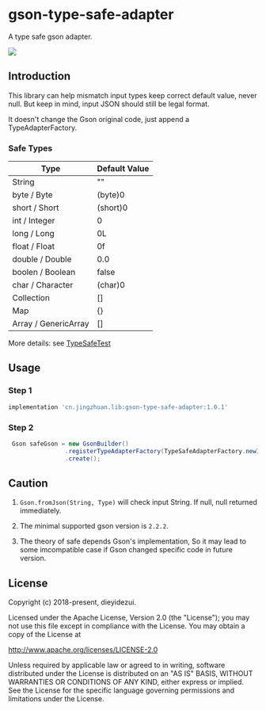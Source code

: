 # gson-type-safe-adapter
A type safe gson adapter.

[![](https://jitpack.io/v/JingZhuanDuoYing/gson-type-safe-adapter.svg)](https://jitpack.io/#JingZhuanDuoYing/gson-type-safe-adapter)

## Introduction

This library can help mismatch input types keep correct default value, never null.
But keep in mind, input JSON should still be legal format.

It doesn't change the Gson original code, just append a TypeAdapterFactory.

### Safe Types

| Type | Default Value |
| --- | --- |
| String | "" |
| byte / Byte | (byte)0 |
| short / Short | (short)0 |
| int / Integer | 0 |
| long / Long | 0L |
| float / Float | 0f |
| double / Double | 0.0 |
| boolen / Boolean | false |
| char / Character | (char)0 |
| Collection | [] |
| Map | {} |
| Array / GenericArray | [] |


More details: see [TypeSafeTest](src/test/java/com/dieyidezui/gson/adapter/TypeSafeTest.java)

## Usage

### Step 1

```groovy
implementation 'cn.jingzhuan.lib:gson-type-safe-adapter:1.0.1'
```

### Step 2

```java
 Gson safeGson = new GsonBuilder()
                .registerTypeAdapterFactory(TypeSafeAdapterFactory.newInstance())
                .create();
```

## Caution


1. ```Gson.fromJson(String, Type)``` will check input String.
   If null, null returned immediately.

2. The minimal supported gson version is `2.2.2`.

3. The theory of safe depends Gson's implementation,
   So it may lead to some imcompatible case if Gson changed specific code in future version.

## License

Copyright (c) 2018-present, dieyidezui.

Licensed under the Apache License, Version 2.0 (the "License");
you may not use this file except in compliance with the License.
You may obtain a copy of the License at

http://www.apache.org/licenses/LICENSE-2.0

Unless required by applicable law or agreed to in writing, software
distributed under the License is distributed on an "AS IS" BASIS,
WITHOUT WARRANTIES OR CONDITIONS OF ANY KIND, either express or implied.
See the License for the specific language governing permissions and
limitations under the License.
